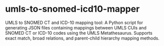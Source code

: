 # umls-to-snomed-icd10-mapper
UMLS to SNOMED CT and ICD-10 mapping tool: A Python script for generating JSON files containing mappings between UMLS CUIs and SNOMED CT or ICD-10 codes using the UMLS Metathesaurus. Supports exact match, broad relations, and parent-child hierarchy mapping methods.
